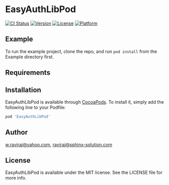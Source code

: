 # EasyAuthLibPod

[![CI Status](https://img.shields.io/travis/w.raviraj@yahoo.com/EasyAuthLibPod.svg?style=flat)](https://travis-ci.org/w.raviraj@yahoo.com/EasyAuthLibPod)
[![Version](https://img.shields.io/cocoapods/v/EasyAuthLibPod.svg?style=flat)](https://cocoapods.org/pods/EasyAuthLibPod)
[![License](https://img.shields.io/cocoapods/l/EasyAuthLibPod.svg?style=flat)](https://cocoapods.org/pods/EasyAuthLibPod)
[![Platform](https://img.shields.io/cocoapods/p/EasyAuthLibPod.svg?style=flat)](https://cocoapods.org/pods/EasyAuthLibPod)

## Example

To run the example project, clone the repo, and run `pod install` from the Example directory first.

## Requirements

## Installation

EasyAuthLibPod is available through [CocoaPods](https://cocoapods.org). To install
it, simply add the following line to your Podfile:

```ruby
pod 'EasyAuthLibPod'
```

## Author

w.raviraj@yahoo.com, raviraj@sphinx-solution.com

## License

EasyAuthLibPod is available under the MIT license. See the LICENSE file for more info.

